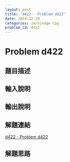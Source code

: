 ```yaml
---
layout: post
title: "d422 - Problem d422"
date: 2024-12-20
categories: zerojudge cpp
problem_id: d422
---
```


# Problem d422

## 題目描述



## 輸入說明



## 輸出說明



## 解題連結

[d422 - Problem d422](https://zerojudge.tw/ShowProblem?problemid=d422)

## 解題思路

